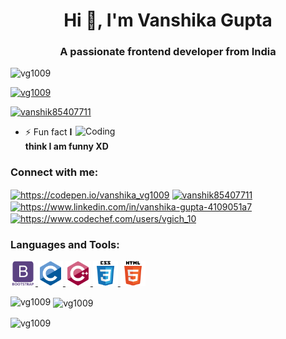 

<h1 align="center">Hi 👋, I'm Vanshika Gupta</h1>
<h3 align="center">A passionate frontend developer from India</h3>

<p align="left"> <img src="https://komarev.com/ghpvc/?username=vg1009&label=Profile%20views&color=0e75b6&style=flat" alt="vg1009" /> </p>


<p align="left"> <a href="https://github.com/ryo-ma/github-profile-trophy"><img src="https://github-profile-trophy.vercel.app/?username=vg1009" alt="vg1009" /></a> </p>

<p align="left"> <a href="https://twitter.com/vanshik85407711" target="blank"><img src="https://img.shields.io/twitter/follow/vanshik85407711?logo=twitter&style=for-the-badge" alt="vanshik85407711" /></a> </p>
<img align="right" alt="Coding" width="400" src="https://cdn.dribbble.com/users/2646423/screenshots/5507196/computer.gif">

- ⚡ Fun fact **I think I am funny XD**

<h3 align="left">Connect with me:</h3>
<p align="left">
<a href="https://codepen.io/https://codepen.io/vanshika_vg1009" target="blank"><img align="center" src="https://raw.githubusercontent.com/rahuldkjain/github-profile-readme-generator/master/src/images/icons/Social/codepen.svg" alt="https://codepen.io/vanshika_vg1009" height="30" width="40" /></a>
<a href="https://twitter.com/vanshik85407711" target="blank"><img align="center" src="https://raw.githubusercontent.com/rahuldkjain/github-profile-readme-generator/master/src/images/icons/Social/twitter.svg" alt="vanshik85407711" height="30" width="40" /></a>
<a href="https://linkedin.com/in/https://www.linkedin.com/in/vanshika-gupta-4109051a7" target="blank"><img align="center" src="https://raw.githubusercontent.com/rahuldkjain/github-profile-readme-generator/master/src/images/icons/Social/linked-in-alt.svg" alt="https://www.linkedin.com/in/vanshika-gupta-4109051a7" height="30" width="40" /></a>
<a href="https://www.codechef.com/users/https://www.codechef.com/users/vgich_10" target="blank"><img align="center" src="https://cdn.jsdelivr.net/npm/simple-icons@3.1.0/icons/codechef.svg" alt="https://www.codechef.com/users/vgich_10" height="30" width="40" /></a>
</p>

<h3 align="left">Languages and Tools:</h3>
<p align="left"> <a href="https://getbootstrap.com" target="_blank"> <img src="https://raw.githubusercontent.com/devicons/devicon/master/icons/bootstrap/bootstrap-plain-wordmark.svg" alt="bootstrap" width="40" height="40"/> </a> <a href="https://www.cprogramming.com/" target="_blank"> <img src="https://raw.githubusercontent.com/devicons/devicon/master/icons/c/c-original.svg" alt="c" width="40" height="40"/> </a> <a href="https://www.w3schools.com/cpp/" target="_blank"> <img src="https://raw.githubusercontent.com/devicons/devicon/master/icons/cplusplus/cplusplus-original.svg" alt="cplusplus" width="40" height="40"/> </a> <a href="https://www.w3schools.com/css/" target="_blank"> <img src="https://raw.githubusercontent.com/devicons/devicon/master/icons/css3/css3-original-wordmark.svg" alt="css3" width="40" height="40"/> </a> <a href="https://www.w3.org/html/" target="_blank"> <img src="https://raw.githubusercontent.com/devicons/devicon/master/icons/html5/html5-original-wordmark.svg" alt="html5" width="40" height="40"/> </a> </p>

<p><img align="left" src="https://github-readme-stats.vercel.app/api/top-langs?username=vg1009&show_icons=true&locale=en&layout=compact" alt="vg1009" /></p>

<p>&nbsp;<img align="center" src="https://github-readme-stats.vercel.app/api?username=vg1009&show_icons=true&locale=en" alt="vg1009" /></p>

<p><img align="center" src="https://github-readme-streak-stats.herokuapp.com/?user=vg1009&" alt="vg1009" /></p>

